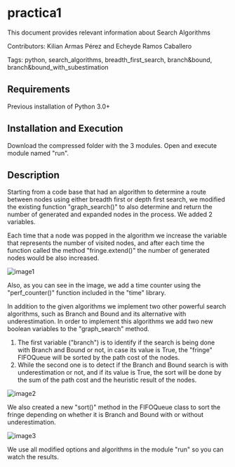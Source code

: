 # practica1
This document provides relevant information about Search Algorithms

<p>Contributors: Kilian Armas Pérez and Echeyde Ramos Caballero</p>
<p>Tags: python, search_algorithms, breadth_first_search, branch&bound,
branch&bound_with_subestimation</p>

## Requirements 
Previous installation of Python 3.0+

## Installation and Execution
Download the compressed folder with the 3 modules.
Open and execute module named "run".

## Description
<p>Starting from a code base that had an algorithm to determine a route
between nodes using either breadth first or depth first search, we modified the
existing function "graph_search()" to also determine and
return the number of generated and expanded nodes in the process. We added 2
variables.</p>
<p>Each time that a node was popped in the algorithm we increase 
the variable that represents the number of visited nodes, and after each time the 
function called the method "fringe.extend()" the number of generated nodes would
be also increased.</p>

![image1](https://github.com/Kilamper/practica1/assets/73082382/d78b59f2-a703-4f1d-aa08-32f6f9225c2b)

<p>Also, as you can see in the image, we add a time counter using the "perf_counter()" 
function included in the "time" library.</p>

<p>In addition to the given algorithms we implement two other powerful search algorithms, 
such as Branch and Bound and its alternative with underestimation. In order to implement 
this algorithms we add two new boolean variables to the "graph_search" method.</p>
<ol>
  <li>The first variable ("branch") is to identify if the search is being done with Branch and 
Bound or not, in case its value is True, the "fringe" FIFOQueue will be sorted by the path 
cost of the nodes.</li>

  <li>While the second one is to detect if the Branch and Bound search is with 
underestimation or not, and if its value is True, the sort will be done by the sum of the path 
cost and the heuristic result of the nodes.</li>
</ol>

![image2](https://github.com/Kilamper/practica1/assets/73082382/6b8b2369-b35e-440e-a584-0d439fcf6a48)

<p>We also created a new "sort()" method in the FIFOQueue class to sort the fringe depending on
whether it is Branch and Bound with or without underestimation.</p>

![image3](https://github.com/Kilamper/practica1/assets/73082382/0e848b2c-69b1-44ba-8231-15ab84a4e3db)

<p>We use all modified options and algorithms in the module "run" so you can watch
the results.</p>
